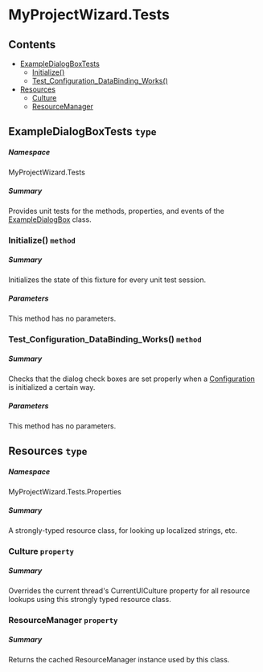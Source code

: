 ﻿<a name='assembly'></a>
# MyProjectWizard.Tests

## Contents

- [ExampleDialogBoxTests](#T-MyProjectWizard-Tests-ExampleDialogBoxTests 'MyProjectWizard.Tests.ExampleDialogBoxTests')
  - [Initialize()](#M-MyProjectWizard-Tests-ExampleDialogBoxTests-Initialize 'MyProjectWizard.Tests.ExampleDialogBoxTests.Initialize')
  - [Test_Configuration_DataBinding_Works()](#M-MyProjectWizard-Tests-ExampleDialogBoxTests-Test_Configuration_DataBinding_Works 'MyProjectWizard.Tests.ExampleDialogBoxTests.Test_Configuration_DataBinding_Works')
- [Resources](#T-MyProjectWizard-Tests-Properties-Resources 'MyProjectWizard.Tests.Properties.Resources')
  - [Culture](#P-MyProjectWizard-Tests-Properties-Resources-Culture 'MyProjectWizard.Tests.Properties.Resources.Culture')
  - [ResourceManager](#P-MyProjectWizard-Tests-Properties-Resources-ResourceManager 'MyProjectWizard.Tests.Properties.Resources.ResourceManager')

<a name='T-MyProjectWizard-Tests-ExampleDialogBoxTests'></a>
## ExampleDialogBoxTests `type`

##### Namespace

MyProjectWizard.Tests

##### Summary

Provides unit tests for the methods, properties, and events of the
[ExampleDialogBox](#T-MyProjectWizard-ExampleDialogBox 'MyProjectWizard.ExampleDialogBox') class.

<a name='M-MyProjectWizard-Tests-ExampleDialogBoxTests-Initialize'></a>
### Initialize() `method`

##### Summary

Initializes the state of this fixture for every unit test session.

##### Parameters

This method has no parameters.

<a name='M-MyProjectWizard-Tests-ExampleDialogBoxTests-Test_Configuration_DataBinding_Works'></a>
### Test_Configuration_DataBinding_Works() `method`

##### Summary

Checks that the dialog check boxes are set properly when a
[Configuration](#T-Core-Config-Configuration 'Core.Config.Configuration') is initialized a certain way.

##### Parameters

This method has no parameters.

<a name='T-MyProjectWizard-Tests-Properties-Resources'></a>
## Resources `type`

##### Namespace

MyProjectWizard.Tests.Properties

##### Summary

A strongly-typed resource class, for looking up localized strings, etc.

<a name='P-MyProjectWizard-Tests-Properties-Resources-Culture'></a>
### Culture `property`

##### Summary

Overrides the current thread's CurrentUICulture property for all
  resource lookups using this strongly typed resource class.

<a name='P-MyProjectWizard-Tests-Properties-Resources-ResourceManager'></a>
### ResourceManager `property`

##### Summary

Returns the cached ResourceManager instance used by this class.
